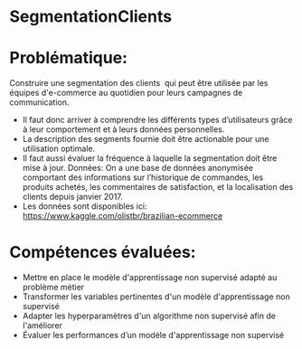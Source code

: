 # SegmentationClients
# Problématique:
Construire une segmentation des clients  qui peut être utilisée par les équipes d'e-commerce au quotidien pour leurs campagnes de communication.
- Il faut donc arriver à comprendre les différents types d’utilisateurs grâce à leur comportement et à leurs données personnelles.
- La description des segments fournie doit être actionable pour une utilisation optimale.
- Il faut aussi évaluer la fréquence à laquelle la segmentation doit être mise à jour.
Données: On a une base de données anonymisée comportant des informations sur l’historique de commandes, 
les produits achetés, les commentaires de satisfaction, et la localisation des clients depuis janvier 2017.
- Les données sont disponibles ici: https://www.kaggle.com/olistbr/brazilian-ecommerce

# Compétences évaluées:
- Mettre en place le modèle d'apprentissage non supervisé adapté au problème métier
- Transformer les variables pertinentes d'un modèle d'apprentissage non supervisé
- Adapter les hyperparamètres d'un algorithme non supervisé afin de l'améliorer
- Évaluer les performances d’un modèle d'apprentissage non supervisé

